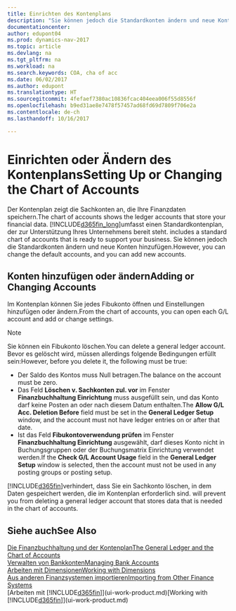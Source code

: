 ```yaml
---
title: Einrichten des Kontenplans
description: "Sie können jedoch die Standardkonten ändern und neue Konten hinzufügen."
documentationcenter: 
author: edupont04
ms.prod: dynamics-nav-2017
ms.topic: article
ms.devlang: na
ms.tgt_pltfrm: na
ms.workload: na
ms.search.keywords: COA, cha of acc
ms.date: 06/02/2017
ms.author: edupont
ms.translationtype: HT
ms.sourcegitcommit: 4fefaef7380ac10836fcac404eea006f55d8556f
ms.openlocfilehash: b9ed31ae8e7478f57457ad68fd69d7809f706e2a
ms.contentlocale: de-ch
ms.lasthandoff: 10/16/2017

---
```

# <a name="setting-up-or-changing-the-chart-of-accounts"></a><span data-ttu-id="7842a-103">Einrichten oder Ändern des Kontenplans</span><span class="sxs-lookup"><span data-stu-id="7842a-103">Setting Up or Changing the Chart of Accounts</span></span>
<span data-ttu-id="7842a-104">Der Kontenplan zeigt die Sachkonten an, die Ihre Finanzdaten speichern.</span><span class="sxs-lookup"><span data-stu-id="7842a-104">The chart of accounts shows the ledger accounts that store your financial data.</span></span> [!INCLUDE[d365fin_long](includes/d365fin_long_md.md)]<span data-ttu-id="7842a-105">umfasst einen Standardkontenplan, der zur Unterstützung Ihres Unternehmens bereit steht.</span><span class="sxs-lookup"><span data-stu-id="7842a-105"> includes a standard chart of accounts that is ready to support your business.</span></span>
<span data-ttu-id="7842a-106">Sie können jedoch die Standardkonten ändern und neue Konten hinzufügen.</span><span class="sxs-lookup"><span data-stu-id="7842a-106">However, you can change the default accounts, and you can add new accounts.</span></span>  

## <a name="adding-or-changing-accounts"></a><span data-ttu-id="7842a-107">Konten hinzufügen oder ändern</span><span class="sxs-lookup"><span data-stu-id="7842a-107">Adding or Changing Accounts</span></span>
<span data-ttu-id="7842a-108">Im Kontenplan können Sie jedes Fibukonto öffnen und Einstellungen hinzufügen oder ändern.</span><span class="sxs-lookup"><span data-stu-id="7842a-108">From the chart of accounts, you can open each G/L account and add or change settings.</span></span>

> [!NOTE]  
>   <span data-ttu-id="7842a-109">Sie können ein Fibukonto löschen.</span><span class="sxs-lookup"><span data-stu-id="7842a-109">You can delete a general ledger account.</span></span> <span data-ttu-id="7842a-110">Bevor es gelöscht wird, müssen allerdings folgende Bedingungen erfüllt sein:</span><span class="sxs-lookup"><span data-stu-id="7842a-110">However, before you delete it, the following must be true:</span></span>  

* <span data-ttu-id="7842a-111">Der Saldo des Kontos muss Null betragen.</span><span class="sxs-lookup"><span data-stu-id="7842a-111">The balance on the account must be zero.</span></span>  
* <span data-ttu-id="7842a-112">Das Feld **Löschen v. Sachkonten zul. vor** im Fenster **Finanzbuchhaltung Einrichtung** muss ausgefüllt sein, und das Konto darf keine Posten an oder nach diesem Datum enthalten.</span><span class="sxs-lookup"><span data-stu-id="7842a-112">The **Allow G/L Acc. Deletion Before** field must be set in the **General Ledger Setup** window, and the account must not have ledger entries on or after that date.</span></span>  
* <span data-ttu-id="7842a-113">Ist das Feld **Fibukontoverwendung prüfen** im Fenster **Finanzbuchhaltung Einrichtung** ausgewählt, darf dieses Konto nicht in Buchungsgruppen oder der Buchungsmatrix Einrichtung verwendet werden.</span><span class="sxs-lookup"><span data-stu-id="7842a-113">If the **Check G/L Account Usage** field in the **General Ledger Setup** window is selected, then the account must not be used in any posting groups or posting setup.</span></span>  

[!INCLUDE[d365fin](includes/d365fin_md.md)]<span data-ttu-id="7842a-114">verhindert, dass Sie ein Sachkonto löschen, in dem Daten gespeichert werden, die im Kontenplan erforderlich sind.</span><span class="sxs-lookup"><span data-stu-id="7842a-114"> will prevent you from deleting a general ledger account that stores data that is needed in the chart of accounts.</span></span>  

## <a name="see-also"></a><span data-ttu-id="7842a-115">Siehe auch</span><span class="sxs-lookup"><span data-stu-id="7842a-115">See Also</span></span>
[<span data-ttu-id="7842a-116">Die Finanzbuchhaltung und der Kontenplan</span><span class="sxs-lookup"><span data-stu-id="7842a-116">The General Ledger and the Chart of Accounts</span></span>](finance-general-ledger.md)  
[<span data-ttu-id="7842a-117">Verwalten von Bankkonten</span><span class="sxs-lookup"><span data-stu-id="7842a-117">Managing Bank Accounts</span></span>](bank-manage-bank-accounts.md)  
[<span data-ttu-id="7842a-118">Arbeiten mit Dimensionen</span><span class="sxs-lookup"><span data-stu-id="7842a-118">Working with Dimensions</span></span>](finance-dimensions.md)  
[<span data-ttu-id="7842a-119">Aus anderen Finanzsystemen importieren</span><span class="sxs-lookup"><span data-stu-id="7842a-119">Importing from Other Finance Systems</span></span>](upload-data.md)  
<span data-ttu-id="7842a-120">[Arbeiten mit [!INCLUDE[d365fin](includes/d365fin_md.md)]](ui-work-product.md)</span><span class="sxs-lookup"><span data-stu-id="7842a-120">[Working with [!INCLUDE[d365fin](includes/d365fin_md.md)]](ui-work-product.md)</span></span>  

## 

